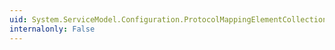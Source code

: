 ```yaml
---
uid: System.ServiceModel.Configuration.ProtocolMappingElementCollection.#ctor
internalonly: False
---
```


